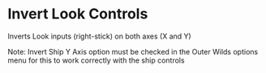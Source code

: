 # Invert Look Controls
 Inverts Look inputs (right-stick) on both axes (X and Y)

Note: Invert Ship Y Axis option must be checked in the Outer Wilds options menu for this to work correctly with the ship controls

